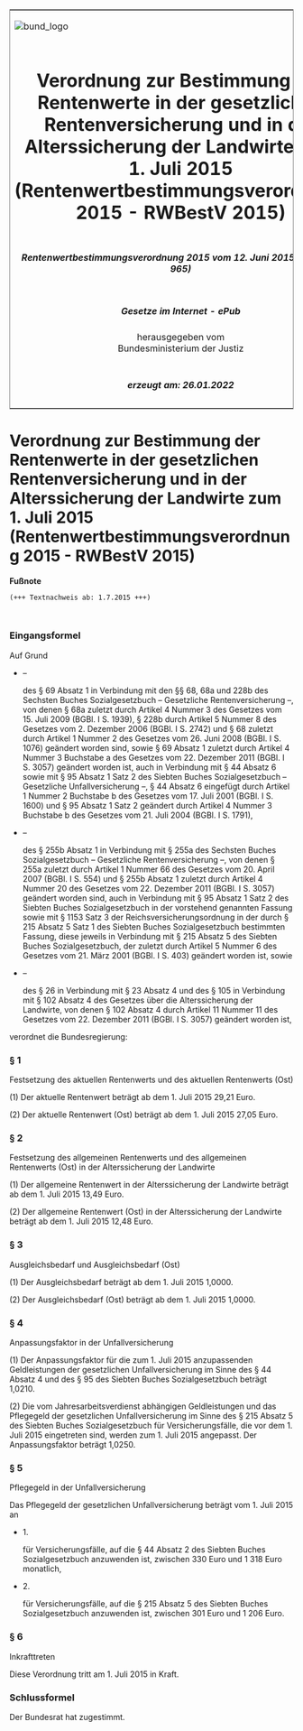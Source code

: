 <span id="DECKBLATT.html"></span>

<table border="0" frame="border" width="100%">

<tr valign="top">

<td align="left">

![bund\_logo](BfJ_2021_Web_de_de.gif)

</td>

<td align="right">

 

</td>

</tr>

<tr align="center" valign="middle">

<td colspan="2">

# Verordnung zur Bestimmung der Rentenwerte in der gesetzlichen Rentenversicherung und in der Alterssicherung der Landwirte zum 1. Juli 2015 (Rentenwertbestimmungsverordnung 2015 - RWBestV 2015)

</td>

</tr>

<tr align="center" valign="middle">

<td colspan="2">

##### Rentenwertbestimmungsverordnung 2015 vom 12. Juni 2015 (BGBl. I S. 965)

</td>

</tr>

<tr align="center" valign="middle">

<td colspan="2">

  
  

##### Gesetze im Internet - ePub  
  
herausgegeben vom  
Bundesministerium der Justiz

</td>

</tr>

<tr align="center" valign="bottom">

<td colspan="2">

  
  

##### erzeugt am: 26.01.2022

</td>

</tr>

</table>

<span id="BJNR096500015.html"></span>

# Verordnung zur Bestimmung der Rentenwerte in der gesetzlichen Rentenversicherung und in der Alterssicherung der Landwirte zum 1. Juli 2015 (Rentenwertbestimmungsverordnung 2015 - RWBestV 2015)

<div>

  
**Fußnote**

<div class="jnhtml">

<div>

<div class="jurAbsatz">

  

``` 
(+++ Textnachweis ab: 1.7.2015 +++)

 
```

</div>

</div>

</div>

</div>

<span id="BJNR096500015BJNE000100000.html"></span>

### Eingangsformel  

<div>

<div class="jnhtml">

<div>

<div class="jurAbsatz">

Auf Grund

  - –
    
    <div>
    
    des § 69 Absatz 1 in Verbindung mit den §§ 68, 68a und 228b des
    Sechsten Buches Sozialgesetzbuch – Gesetzliche Rentenversicherung –,
    von denen § 68a zuletzt durch Artikel 4 Nummer 3 des Gesetzes vom
    15. Juli 2009 (BGBl. I S. 1939), § 228b durch Artikel 5 Nummer 8 des
    Gesetzes vom 2. Dezember 2006 (BGBl. I S. 2742) und § 68 zuletzt
    durch Artikel 1 Nummer 2 des Gesetzes vom 26. Juni 2008 (BGBl. I S.
    1076) geändert worden sind, sowie § 69 Absatz 1 zuletzt durch
    Artikel 4 Nummer 3 Buchstabe a des Gesetzes vom 22. Dezember 2011
    (BGBl. I S. 3057) geändert worden ist, auch in Verbindung mit § 44
    Absatz 6 sowie mit § 95 Absatz 1 Satz 2 des Siebten Buches
    Sozialgesetzbuch – Gesetzliche Unfallversicherung –, § 44 Absatz 6
    eingefügt durch Artikel 1 Nummer 2 Buchstabe b des Gesetzes vom 17.
    Juli 2001 (BGBl. I S. 1600) und § 95 Absatz 1 Satz 2 geändert durch
    Artikel 4 Nummer 3 Buchstabe b des Gesetzes vom 21. Juli 2004 (BGBl.
    I S. 1791),
    
    </div>

  - –
    
    <div>
    
    des § 255b Absatz 1 in Verbindung mit § 255a des Sechsten Buches
    Sozialgesetzbuch – Gesetzliche Rentenversicherung –, von denen §
    255a zuletzt durch Artikel 1 Nummer 66 des Gesetzes vom 20. April
    2007 (BGBl. I S. 554) und § 255b Absatz 1 zuletzt durch Artikel 4
    Nummer 20 des Gesetzes vom 22. Dezember 2011 (BGBl. I S. 3057)
    geändert worden sind, auch in Verbindung mit § 95 Absatz 1 Satz 2
    des Siebten Buches Sozialgesetzbuch in der vorstehend genannten
    Fassung sowie mit § 1153 Satz 3 der Reichsversicherungsordnung in
    der durch § 215 Absatz 5 Satz 1 des Siebten Buches Sozialgesetzbuch
    bestimmten Fassung, diese jeweils in Verbindung mit § 215 Absatz 5
    des Siebten Buches Sozialgesetzbuch, der zuletzt durch Artikel 5
    Nummer 6 des Gesetzes vom 21. März 2001 (BGBl. I S. 403) geändert
    worden ist, sowie
    
    </div>

  - –
    
    <div>
    
    des § 26 in Verbindung mit § 23 Absatz 4 und des § 105 in Verbindung
    mit § 102 Absatz 4 des Gesetzes über die Alterssicherung der
    Landwirte, von denen § 102 Absatz 4 durch Artikel 11 Nummer 11 des
    Gesetzes vom 22. Dezember 2011 (BGBl. I S. 3057) geändert worden
    ist,
    
    </div>

verordnet die Bundesregierung:

</div>

</div>

</div>

</div>

<span id="BJNR096500015BJNE000200000.html"></span>

### § 1  
Festsetzung des aktuellen Rentenwerts und des aktuellen Rentenwerts (Ost)

<div>

<div class="jnhtml">

<div>

<div class="jurAbsatz">

(1) Der aktuelle Rentenwert beträgt ab dem 1. Juli 2015 29,21 Euro.

</div>

<div class="jurAbsatz">

(2) Der aktuelle Rentenwert (Ost) beträgt ab dem 1. Juli 2015 27,05
Euro.

</div>

</div>

</div>

</div>

<span id="BJNR096500015BJNE000300000.html"></span>

### § 2  
Festsetzung des allgemeinen Rentenwerts und des allgemeinen Rentenwerts (Ost) in der Alterssicherung der Landwirte

<div>

<div class="jnhtml">

<div>

<div class="jurAbsatz">

(1) Der allgemeine Rentenwert in der Alterssicherung der Landwirte
beträgt ab dem 1. Juli 2015 13,49 Euro.

</div>

<div class="jurAbsatz">

(2) Der allgemeine Rentenwert (Ost) in der Alterssicherung der Landwirte
beträgt ab dem 1. Juli 2015 12,48 Euro.

</div>

</div>

</div>

</div>

<span id="BJNR096500015BJNE000400000.html"></span>

### § 3  
Ausgleichsbedarf und Ausgleichsbedarf (Ost)

<div>

<div class="jnhtml">

<div>

<div class="jurAbsatz">

(1) Der Ausgleichsbedarf beträgt ab dem 1. Juli 2015 1,0000.

</div>

<div class="jurAbsatz">

(2) Der Ausgleichsbedarf (Ost) beträgt ab dem 1. Juli 2015 1,0000.

</div>

</div>

</div>

</div>

<span id="BJNR096500015BJNE000500000.html"></span>

### § 4  
Anpassungsfaktor in der Unfallversicherung

<div>

<div class="jnhtml">

<div>

<div class="jurAbsatz">

(1) Der Anpassungsfaktor für die zum 1. Juli 2015 anzupassenden
Geldleistungen der gesetzlichen Unfallversicherung im Sinne des § 44
Absatz 4 und des § 95 des Siebten Buches Sozialgesetzbuch beträgt
1,0210.

</div>

<div class="jurAbsatz">

(2) Die vom Jahresarbeitsverdienst abhängigen Geldleistungen und das
Pflegegeld der gesetzlichen Unfallversicherung im Sinne des § 215 Absatz
5 des Siebten Buches Sozialgesetzbuch für Versicherungsfälle, die vor
dem 1. Juli 2015 eingetreten sind, werden zum 1. Juli 2015 angepasst.
Der Anpassungsfaktor beträgt 1,0250.

</div>

</div>

</div>

</div>

<span id="BJNR096500015BJNE000600000.html"></span>

### § 5  
Pflegegeld in der Unfallversicherung

<div>

<div class="jnhtml">

<div>

<div class="jurAbsatz">

Das Pflegegeld der gesetzlichen Unfallversicherung beträgt vom 1. Juli
2015 an

  - 1\.
    
    <div>
    
    für Versicherungsfälle, auf die § 44 Absatz 2 des Siebten Buches
    Sozialgesetzbuch anzuwenden ist, zwischen 330 Euro und 1 318 Euro
    monatlich,
    
    </div>

  - 2\.
    
    <div>
    
    für Versicherungsfälle, auf die § 215 Absatz 5 des Siebten Buches
    Sozialgesetzbuch anzuwenden ist, zwischen 301 Euro und 1 206 Euro.
    
    </div>

</div>

</div>

</div>

</div>

<span id="BJNR096500015BJNE000700000.html"></span>

### § 6  
Inkrafttreten

<div>

<div class="jnhtml">

<div>

<div class="jurAbsatz">

Diese Verordnung tritt am 1. Juli 2015 in Kraft.

</div>

</div>

</div>

</div>

<span id="BJNR096500015BJNE000800000.html"></span>

### Schlussformel  

<div>

<div class="jnhtml">

<div>

<div class="jurAbsatz">

Der Bundesrat hat zugestimmt.

</div>

</div>

</div>

</div>
